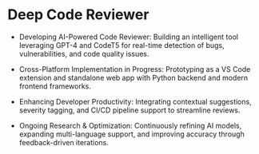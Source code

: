 # Deep Code Reviewer

- Developing AI-Powered Code Reviewer: Building an intelligent tool leveraging GPT-4 and CodeT5 for real-time detection of bugs, vulnerabilities, and code quality issues.

- Cross-Platform Implementation in Progress: Prototyping as a VS Code extension and standalone web app with Python backend and modern frontend frameworks.

- Enhancing Developer Productivity: Integrating contextual suggestions, severity tagging, and CI/CD pipeline support to streamline reviews.

- Ongoing Research & Optimization: Continuously refining AI models, expanding multi-language support, and improving accuracy through feedback-driven iterations.
